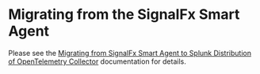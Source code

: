# Migrating from the SignalFx Smart Agent
Please see the 
[Migrating from SignalFx Smart Agent to Splunk Distribution of OpenTelemetry Collector](https://docs.splunk.com/observability/en/gdi/opentelemetry/smart-agent/smart-agent-migration-to-otel-collector.html)
documentation for details.